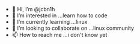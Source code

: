 - 👋 Hi, I’m @jcbn1h
- 👀 I’m interested in ...learn how to code
- 🌱 I’m currently learning ...linux
- 💞️ I’m looking to collaborate on ...linux community
- 📫 How to reach me ...i don't know yet

<!---
jcbn1h/jcbn1h is a ✨ special ✨ repository because its `README.md` (this file) appears on your GitHub profile.
You can click the Preview link to take a look at your changes.
--->
